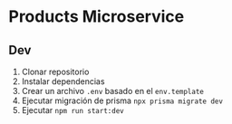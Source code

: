 # Products Microservice

## Dev

1. Clonar repositorio
2. Instalar dependencias 
3. Crear un archivo `.env` basado en el `env.template`
4. Ejecutar migración de prisma `npx prisma migrate dev`
5. Ejecutar `npm run start:dev`




